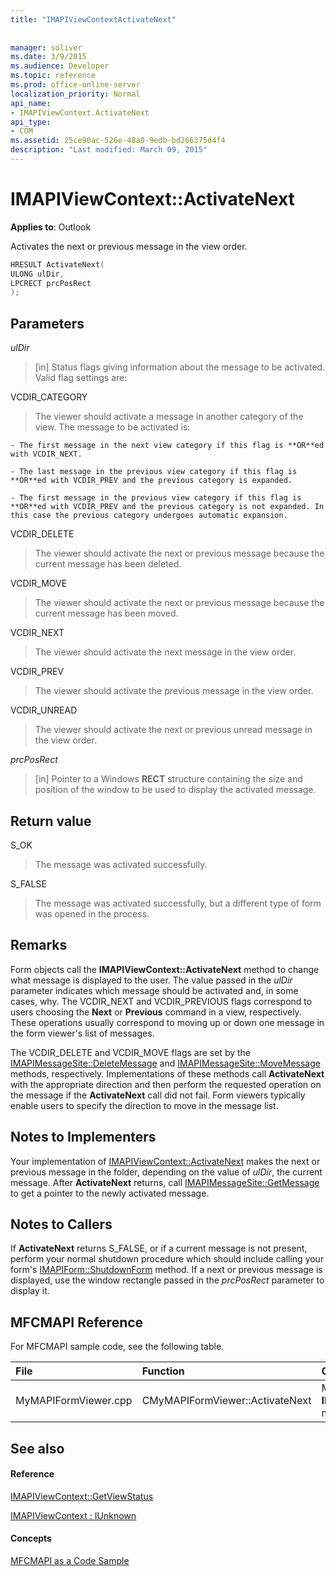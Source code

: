 ```yaml
---
title: "IMAPIViewContextActivateNext"
 
 
manager: soliver
ms.date: 3/9/2015
ms.audience: Developer
ms.topic: reference
ms.prod: office-online-server
localization_priority: Normal
api_name:
- IMAPIViewContext.ActivateNext
api_type:
- COM
ms.assetid: 25ce90ac-526e-48a0-9edb-bd266375d4f4
description: "Last modified: March 09, 2015"
---
```


# IMAPIViewContext::ActivateNext

  
  
**Applies to**: Outlook 
  
Activates the next or previous message in the view order. 
  
```cpp
HRESULT ActivateNext(
ULONG ulDir,
LPCRECT prcPosRect
);
```

## Parameters

 _ulDir_
  
> [in] Status flags giving information about the message to be activated. Valid flag settings are:
    
VCDIR_CATEGORY 
  
> The viewer should activate a message in another category of the view. The message to be activated is: 
    
    - The first message in the next view category if this flag is **OR**ed with VCDIR_NEXT. 
    
    - The last message in the previous view category if this flag is **OR**ed with VCDIR_PREV and the previous category is expanded. 
    
    - The first message in the previous view category if this flag is **OR**ed with VCDIR_PREV and the previous category is not expanded. In this case the previous category undergoes automatic expansion. 
    
VCDIR_DELETE 
  
> The viewer should activate the next or previous message because the current message has been deleted. 
    
VCDIR_MOVE 
  
> The viewer should activate the next or previous message because the current message has been moved. 
    
VCDIR_NEXT 
  
> The viewer should activate the next message in the view order. 
    
VCDIR_PREV 
  
> The viewer should activate the previous message in the view order. 
    
VCDIR_UNREAD 
  
> The viewer should activate the next or previous unread message in the view order. 
    
 _prcPosRect_
  
> [in] Pointer to a Windows **RECT** structure containing the size and position of the window to be used to display the activated message. 
    
## Return value

S_OK 
  
> The message was activated successfully. 
    
S_FALSE 
  
> The message was activated successfully, but a different type of form was opened in the process.
    
## Remarks

Form objects call the **IMAPIViewContext::ActivateNext** method to change what message is displayed to the user. The value passed in the  _ulDir_ parameter indicates which message should be activated and, in some cases, why. The VCDIR_NEXT and VCDIR_PREVIOUS flags correspond to users choosing the **Next** or **Previous** command in a view, respectively. These operations usually correspond to moving up or down one message in the form viewer's list of messages. 
  
The VCDIR_DELETE and VCDIR_MOVE flags are set by the [IMAPIMessageSite::DeleteMessage](imapimessagesite-deletemessage.md) and [IMAPIMessageSite::MoveMessage](imapimessagesite-movemessage.md) methods, respectively. Implementations of these methods call **ActivateNext** with the appropriate direction and then perform the requested operation on the message if the **ActivateNext** call did not fail. Form viewers typically enable users to specify the direction to move in the message list. 
  
## Notes to Implementers

Your implementation of [IMAPIViewContext::ActivateNext](imapiviewcontext-activatenext.md) makes the next or previous message in the folder, depending on the value of  _ulDir_, the current message. After **ActivateNext** returns, call [IMAPIMessageSite::GetMessage](imapimessagesite-getmessage.md) to get a pointer to the newly activated message. 
  
## Notes to Callers

If **ActivateNext** returns S_FALSE, or if a current message is not present, perform your normal shutdown procedure which should include calling your form's [IMAPIForm::ShutdownForm](imapiform-shutdownform.md) method. If a next or previous message is displayed, use the window rectangle passed in the  _prcPosRect_ parameter to display it. 
  
## MFCMAPI Reference

For MFCMAPI sample code, see the following table.
  
|**File**|**Function**|**Comment**|
|:-----|:-----|:-----|
|MyMAPIFormViewer.cpp  <br/> |CMyMAPIFormViewer::ActivateNext  <br/> |MFCMAPI implements the **IMAPIViewContext::ActivateNext** method in this function.  <br/> |
   
## See also

#### Reference

[IMAPIViewContext::GetViewStatus](imapiviewcontext-getviewstatus.md)
  
[IMAPIViewContext : IUnknown](imapiviewcontextiunknown.md)
#### Concepts

[MFCMAPI as a Code Sample](mfcmapi-as-a-code-sample.md)

